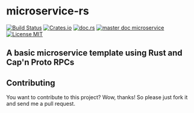 # microservice-rs
[![Build Status](https://travis-ci.org/saschagrunert/microservice-rs.svg)](https://travis-ci.org/saschagrunert/microservice-rs) [![Crates.io](https://img.shields.io/crates/v/microservice.svg)](https://crates.io/crates/microservice) [![doc.rs](https://docs.rs/microservice/badge.svg)](https://docs.rs/microservice) [![master doc microservice](https://img.shields.io/badge/master_doc-microservice-blue.svg)](https://saschagrunert.github.io/microservice) [![License MIT](https://img.shields.io/badge/license-MIT-blue.svg)](https://github.com/saschagrunert/microservice-rs/blob/master/LICENSE)
## A basic microservice template using Rust and Cap'n Proto RPCs

## Contributing
[contributing]: #contributing

You want to contribute to this project? Wow, thanks! So please just fork it and send me a pull request.
